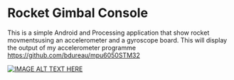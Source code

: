 # Rocket Gimbal Console
This is a simple Android and Processing application that show rocket movmentsusing an accelerometer and a gyroscope board. 
This will display the output of my accelerometer programme
https://github.com/bdureau/mpu6050STM32



[![IMAGE ALT TEXT HERE](https://img.youtube.com/vi/BK87Pj5PZXU/0.jpg)](https://www.youtube.com/watch?v=BK87Pj5PZXU)


